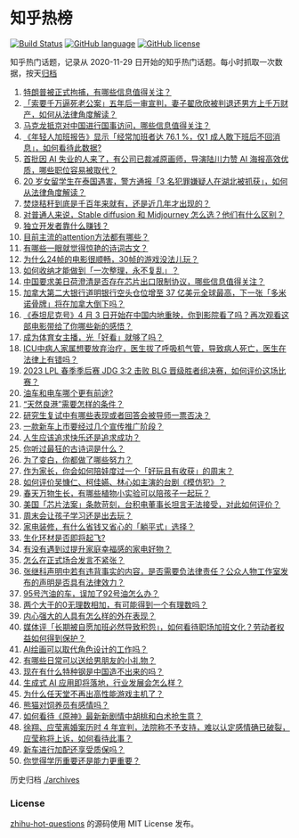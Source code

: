 # 知乎热榜
[![Build Status](https://github.com/ToWeLong/zhihu-hot-questions/workflows/CI/badge.svg)](https://github.com/ToWeLong/zhihu-hot-questions/actions)
[![GitHub language](https://img.shields.io/badge/language-golang-orange.svg)](https://golang.org/)
[![GitHub license](https://img.shields.io/github/license/ToWeLong/zhihu-hot-questions)](https://github.com/ToWeLong/zhihu-hot-questions/blob/main/LICENSE)

知乎热门话题，记录从 2020-11-29 日开始的知乎热门话题。每小时抓取一次数据，按天[归档](./archives)

<!-- BEGIN -->

1. [特朗普被正式拘捕，有哪些信息值得关注？](https://www.zhihu.com/question/593740347)
1. [「索要千万逼死老公案」五年后一审宣判，妻子翟欣欣被判退还男方上千万财产，如何从法律角度解读？](https://www.zhihu.com/question/593859076)
1. [马克龙抵京对中国进行国事访问，哪些信息值得关注？](https://www.zhihu.com/question/593809688)
1. [《年轻人加班报告》显示「经常加班者达 76.1 %，仅1 成人敢下班后不回消息」，如何看待此数据?](https://www.zhihu.com/question/593818231)
1. [首批因 AI 失业的人来了，有公司已裁减原画师，导演陆川力赞 AI 海报高效优质，哪些职位容易被取代？](https://www.zhihu.com/question/593770520)
1. [20 岁女留学生在泰国遇害，警方通报「3 名犯罪嫌疑人在湖北被抓获」，如何从法律角度解读？](https://www.zhihu.com/question/593793310)
1. [焚烧秸秆到底是千百年来就有，还是近几年才出现的？](https://www.zhihu.com/question/26086960)
1. [对普通人来说，Stable diffusion 和 Midjourney 怎么选？他们有什么区别？](https://www.zhihu.com/question/593497964)
1. [独立开发者靠什么赚钱？](https://www.zhihu.com/question/591944056)
1. [目前主流的attention方法都有哪些？](https://www.zhihu.com/question/68482809)
1. [有哪些一眼就觉得惊艳的诗词古文？](https://www.zhihu.com/question/593147235)
1. [为什么24帧的电影很顺畅，30帧的游戏没法儿玩？](https://www.zhihu.com/question/593581624)
1. [如何收纳才能做到「一次整理，永不复乱」？](https://www.zhihu.com/question/593486070)
1. [中国要求美日荷澄清是否存在芯片出口限制协议，哪些信息值得关注？](https://www.zhihu.com/question/593779393)
1. [加拿大第二大银行道明银行空头仓位增至 37 亿美元全球最高，下一张「多米诺骨牌」将在加拿大倒下吗？](https://www.zhihu.com/question/593818630)
1. [《泰坦尼克号》4 月 3 日开始在中国内地重映，你到影院看了吗？再次观看这部电影带给了你哪些新的感悟？](https://www.zhihu.com/question/593443387)
1. [成为体育女主播，光「好看」就够了吗？](https://www.zhihu.com/question/593628218)
1. [ICU中病人家属想要放弃治疗，医生拔了呼吸机气管，导致病人死亡，医生在法律上有错吗？](https://www.zhihu.com/question/515372516)
1. [2023 LPL 春季季后赛 JDG 3:2 击败 BLG 晋级胜者组决赛，如何评价这场比赛？](https://www.zhihu.com/question/593812873)
1. [油车和电车哪个更有前途?](https://www.zhihu.com/question/593237643)
1. [“天然良港”需要怎样的条件？](https://www.zhihu.com/question/31365407)
1. [研究生复试中有哪些表现或者回答会被导师一票否决？](https://www.zhihu.com/question/520456004)
1. [一款新车上市要经过几个宣传推广阶段？](https://www.zhihu.com/question/41754556)
1. [人生应该追求快乐还是追求成功？](https://www.zhihu.com/question/441898054)
1. [你听过最狂的古诗词是什么？](https://www.zhihu.com/question/587887330)
1. [为了变白，你都做了哪些努力？](https://www.zhihu.com/question/592554726)
1. [作为家长，你会如何陪娃度过一个「好玩且有收获」的周末？](https://www.zhihu.com/question/593631083)
1. [如何评价吴慷仁、柯佳嬿、林心如主演的台剧《模仿犯》？](https://www.zhihu.com/question/593056791)
1. [春天万物生长，有哪些植物小实验可以陪孩子一起玩？](https://www.zhihu.com/question/589885985)
1. [美国「芯片法案」条款苛刻，台积电董事长坦言无法接受，对此如何评价？](https://www.zhihu.com/question/593006264)
1. [周末会让孩子学习还是出去玩？](https://www.zhihu.com/question/593011446)
1. [家电装修，有什么省钱又省心的「躺平式」选择？](https://www.zhihu.com/question/593819812)
1. [生化环材是否即将起飞?](https://www.zhihu.com/question/578350519)
1. [有没有遇到过提升家庭幸福感的家电好物？](https://www.zhihu.com/question/586909670)
1. [怎么在正式场合发言不紧张？](https://www.zhihu.com/question/342322549)
1. [张继科声明中若有违背事实的内容，是否需要负法律责任？公众人物工作室发布的声明是否具有法律效力？](https://www.zhihu.com/question/593560902)
1. [95号汽油的车，误加了92号油怎么办？](https://www.zhihu.com/question/590764093)
1. [两个大于的0无理数相加，有可能得到一个有理数吗？](https://www.zhihu.com/question/592987899)
1. [内心强大的人具有怎么样的外在表现？](https://www.zhihu.com/question/593440091)
1. [媒体评「长期被自愿加班必然导致积怨」，如何看待职场加班文化？劳动者权益如何得到保护？](https://www.zhihu.com/question/593792569)
1. [AI绘画可以取代角色设计的工作吗？](https://www.zhihu.com/question/593129244)
1. [有哪些日常可以送给男朋友的小礼物？](https://www.zhihu.com/question/318426309)
1. [现在有什么特种钢是中国造不出来的吗？](https://www.zhihu.com/question/313153277)
1. [生成式 AI 应用即将落地，行业发展会怎么样？](https://www.zhihu.com/question/587623412)
1. [为什么任天堂不再出高性能游戏主机了？](https://www.zhihu.com/question/347423117)
1. [熊猫对饲养员有感情吗？](https://www.zhihu.com/question/264865357)
1. [如何看待《原神》最新新剧情中胡桃和白术抢生意？](https://www.zhihu.com/question/593147785)
1. [徐翔、应莹离婚案历时 4 年宣判，法院称不予支持，难以认定感情确已破裂，应莹称将上诉，如何看待此事？](https://www.zhihu.com/question/593801404)
1. [新车进行加配还享受质保吗？](https://www.zhihu.com/question/282637036)
1. [你觉得学历重要还是能力更重要？](https://www.zhihu.com/question/593707931)

<!-- END -->

历史归档 [./archives](./archives)


### License
[zhihu-hot-questions](https://github.com/towelong/zhihu-hot-questions) 的源码使用 MIT License 发布。